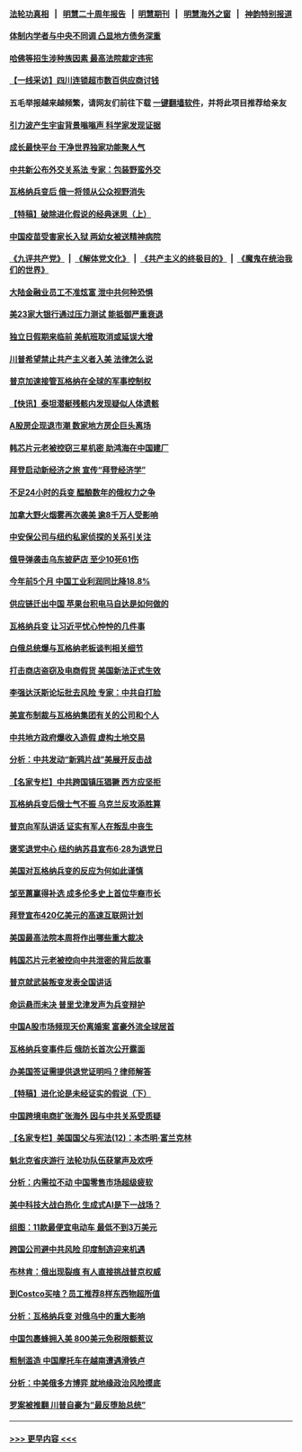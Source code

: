 #### [法轮功真相](https://github.com/gfw-breaker/truth/blob/master/README.md?t=0) &nbsp;&nbsp;|&nbsp;&nbsp; [明慧二十周年报告](https://github.com/gfw-breaker/mh-reports/blob/master/README.md?t=0) &nbsp;&nbsp;|&nbsp;&nbsp;[明慧期刊](https://github.com/gfw-breaker/mh-qikan) &nbsp;&nbsp;|&nbsp;&nbsp; [明慧海外之窗](https://github.com/gfw-breaker/mh-news/blob/master/README.md?t=0) &nbsp;&nbsp;|&nbsp;&nbsp; [神韵特别报道](https://github.com/gfw-breaker/mh-news/blob/master/shenyun.md?t=0)
#### [体制内学者与中央不同调 凸显地方债务深重](../pages/nf4514/n14024954.md?t=06300643) 
#### [哈佛等招生涉种族因素 最高法院裁定违宪](../pages/nf4514/n14025044.md?t=06300643) 
#### [【一线采访】四川连锁超市数百供应商讨钱](../pages/nf4514/n14025102.md?t=06300643) 
#### 五毛举报越来越频繁，请网友们前往下载 [一键翻墙软件](https://github.com/gfw-breaker/ssr-accounts)，并将此项目推荐给亲友
#### [引力波产生宇宙背景嗡嗡声 科学家发现证据](../pages/nf4514/n14025097.md?t=06300643) 
#### [成长最快平台 干净世界独家功能聚人气](../pages/nf4514/n14024615.md?t=06300643) 
#### [中共新公布外交关系法 专家：包装野蛮外交](../pages/nf4514/n14024956.md?t=06300643) 
#### [瓦格纳兵变后 俄一将领从公众视野消失](../pages/nf4514/n14024995.md?t=06300643) 
#### [【特稿】破除进化假说的经典迷思（上）](../pages/nf4514/n14024749.md?t=06300643) 
#### [中国疫苗受害家长入狱 两幼女被送精神病院](../pages/nf4514/n14024727.md?t=06300643) 
#### [《九评共产党》](https://github.com/begood0513/9ping.md/blob/master/README.md) &nbsp;|&nbsp; [《解体党文化》](../../../../jtdwh.md/blob/master/README.md)  &nbsp;|&nbsp; [《共产主义的终极目的》](../../../../gczydzjmd.md/blob/master/README.md) &nbsp;|&nbsp; [《魔鬼在统治我们的世界》](../../../../mgztzwmdsj.md/blob/master/README.md) 
#### [大陆金融业员工不准炫富 泄中共何种恐惧](../pages/nf4514/n14024435.md?t=06300643) 
#### [美23家大银行通过压力测试 能抵御严重衰退](../pages/nf4514/n14024622.md?t=06300643) 
#### [独立日假期来临前 美航班取消或延误大增](../pages/nf4514/n14024527.md?t=06300643) 
#### [川普希望禁止共产主义者入美 法律怎么说](../pages/nf4514/n14024328.md?t=06300643) 
#### [普京加速接管瓦格纳在全球的军事控制权](../pages/nf4514/n14024419.md?t=06300643) 
#### [【快讯】泰坦潜艇残骸内发现疑似人体遗骸](../pages/nf4514/n14024456.md?t=06300643) 
#### [A股房企现退市潮 数家地方房企巨头离场](../pages/nf4514/n14024451.md?t=06300643) 
#### [韩芯片元老被控窃三星机密 助鸿海在中国建厂](../pages/nf4514/n14023756.md?t=06300643) 
#### [拜登启动新经济之旅 宣传“拜登经济学”](../pages/nf4514/n14024371.md?t=06300643) 
#### [不足24小时的兵变 醖酿数年的俄权力之争](../pages/nf4514/n14024338.md?t=06300643) 
#### [加拿大野火烟雾再次袭美 逾8千万人受影响](../pages/nf4514/n14024345.md?t=06300643) 
#### [中安保公司与纽约私家侦探的关系引关注](../pages/nf4514/n14023965.md?t=06300643) 
#### [俄导弹袭击乌东披萨店 至少10死61伤](../pages/nf4514/n14024173.md?t=06300643) 
#### [今年前5个月 中国工业利润同比降18.8%](../pages/nf4514/n14023953.md?t=06300643) 
#### [供应链迁出中国 苹果台积电马自达是如何做的](../pages/nf4514/n14023243.md?t=06300643) 
#### [瓦格纳兵变 让习近平忧心忡忡的几件事](../pages/nf4514/n14023684.md?t=06300643) 
#### [白俄总统爆与瓦格纳老板谈判相关细节](../pages/nf4514/n14023629.md?t=06300643) 
#### [打击商店盗窃及电商假货 美国新法正式生效](../pages/nf4514/n14023846.md?t=06300643) 
#### [李强达沃斯论坛批去风险 专家：中共自打脸](../pages/nf4514/n14023614.md?t=06300643) 
#### [美宣布制裁与瓦格纳集团有关的公司和个人](../pages/nf4514/n14023753.md?t=06300643) 
#### [中共地方政府爆收入造假 虚构土地交易](../pages/nf4514/n14023716.md?t=06300643) 
#### [分析：中共发动“新鸦片战”美展开反击战](../pages/nf4514/n14023665.md?t=06300643) 
#### [【名家专栏】中共跨国镇压猖獗 西方应坚拒](../pages/nf4514/n14023547.md?t=06300643) 
#### [瓦格纳兵变后俄士气不振 乌克兰反攻添胜算](../pages/nf4514/n14023619.md?t=06300643) 
#### [普京向军队讲话 证实有军人在叛乱中丧生](../pages/nf4514/n14023620.md?t=06300643) 
#### [褒奖退党中心 纽约纳苏县宣布6·28为退党日](../pages/nf4514/n14023293.md?t=06300643) 
#### [美国对瓦格纳兵变的反应为何如此谨慎](../pages/nf4514/n14023394.md?t=06300643) 
#### [邹至蕙赢得补选 成多伦多史上首位华裔市长](../pages/nf4514/n14023195.md?t=06300643) 
#### [拜登宣布420亿美元的高速互联网计划](../pages/nf4514/n14023148.md?t=06300643) 
#### [美国最高法院本周将作出哪些重大裁决](../pages/nf4514/n14023014.md?t=06300643) 
#### [韩国芯片元老被控向中共泄密的背后故事](../pages/nf4514/n14023102.md?t=06300643) 
#### [普京就武装叛变发表全国讲话](../pages/nf4514/n14023079.md?t=06300643) 
#### [命运悬而未决 普里戈津发声为兵变辩护](../pages/nf4514/n14022896.md?t=06300643) 
#### [中国A股市场频现天价离婚案 富豪外流全球居首](../pages/nf4514/n14023008.md?t=06300643) 
#### [瓦格纳兵变事件后 俄防长首次公开露面](../pages/nf4514/n14022892.md?t=06300643) 
#### [办美国签证需提供退党证明吗？律师解答](../pages/nf4514/n14022721.md?t=06300643) 
#### [【特稿】进化论是未经证实的假说（下）](../pages/nf4514/n14022170.md?t=06300643) 
#### [中国跨境电商扩张海外 因与中共关系受质疑](../pages/nf4514/n14022737.md?t=06300643) 
#### [【名家专栏】美国国父与宪法(12)：本杰明‧富兰克林](../pages/nf4514/n14022083.md?t=06300643) 
#### [魁北克省庆游行 法轮功队伍获掌声及欢呼](../pages/nf4514/n14022764.md?t=06300643) 
#### [分析：内需拉不动 中国零售市场超级疲软](../pages/nf4514/n14022603.md?t=06300643) 
#### [美中科技大战白热化 生成式AI是下一战场？](../pages/nf4514/n14021752.md?t=06300643) 
#### [组图：11款最便宜电动车 最低不到3万美元](../pages/nf4514/n14020732.md?t=06300643) 
#### [跨国公司避中共风险 印度制造迎来机遇](../pages/nf4514/n14022497.md?t=06300643) 
#### [布林肯：俄出现裂痕 有人直接挑战普京权威](../pages/nf4514/n14022464.md?t=06300643) 
#### [到Costco买啥？员工推荐8样东西物超所值](../pages/nf4514/n14021305.md?t=06300643) 
#### [分析：瓦格纳兵变 对俄乌中的重大影响](../pages/nf4514/n14022346.md?t=06300643) 
#### [中国包裹蜂拥入美 800美元免税限额惹议](../pages/nf4514/n14022207.md?t=06300643) 
#### [粗制滥造 中国摩托车在越南遭遇滑铁卢](../pages/nf4514/n14022370.md?t=06300643) 
#### [分析：中美俄多方博弈 就地缘政治风险摸底](../pages/nf4514/n14022385.md?t=06300643) 
#### [罗案被推翻 川普自豪为“最反堕胎总统”](../pages/nf4514/n14022382.md?t=06300643) 

----
#### [ >>> 更早内容 <<< ](../indexes/nf4514-earlier.md)
